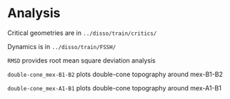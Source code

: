 # Analysis
Critical geometries are in `../disso/train/critics/`

Dynamics is in `../disso/train/FSSH/`

`RMSD` provides root mean square deviation analysis

`double-cone_mex-B1-B2` plots double-cone topography around mex-B1-B2

`double-cone_mex-A1-B1` plots double-cone topography around mex-A1-B1
